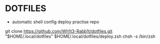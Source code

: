 # DOTFILES

- automatic shell config deploy practise repo

git clone https://github.com/Wh1t3-Rabb1t/dotfiles.git "$HOME/.local/dotfiles"
$HOME/.local/dotfiles/deploy.zsh
chsh -s /bin/zsh
